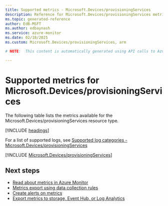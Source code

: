 ```yaml
---
title: Supported metrics - Microsoft.Devices/provisioningServices
description: Reference for Microsoft.Devices/provisioningServices metrics in Azure Monitor.
ms.topic: generated-reference
author: EdB-MSFT
ms.author: edbaynash
ms.service: azure-monitor
ms.date: 02/18/2025
ms.custom: Microsoft.Devices/provisioningServices, arm

# NOTE:  This content is automatically generated using API calls to Azure. Any edits made on these files will be overwritten in the next run of the script. 

---
```


  
# Supported metrics for Microsoft.Devices/provisioningServices
  
The following table lists the metrics available for the Microsoft.Devices/provisioningServices resource type.  
  
  
[!INCLUDE [headings](~/reusable-content/ce-skilling/azure/includes/azure-monitor/reference/metrics/metrics-headings.md)]  
  
  
  
For a list of supported logs, see [Supported log categories - Microsoft.Devices/provisioningServices](../supported-logs/microsoft-devices-provisioningservices-logs.md)  
  
 

[!INCLUDE [Microsoft.Devices/provisioningServices](~/reusable-content/ce-skilling/azure/includes/azure-monitor/reference/metrics/microsoft-devices-provisioningservices-metrics-include.md)]  



## Next steps

- [Read about metrics in Azure Monitor](/azure/azure-monitor/data-platform)
- [Metrics export using data collection rules](/azure/azure-monitor/essentials/data-collection-metrics)
- [Create alerts on metrics](/azure/azure-monitor/alerts/alerts-overview)
- [Export metrics to storage, Event Hub, or Log Analytics](/azure/azure-monitor/essentials/platform-logs-overview)
